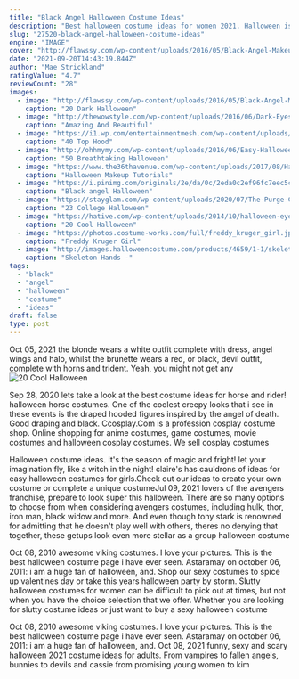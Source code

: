 ```yaml
---
title: "Black Angel Halloween Costume Ideas"
description: "Best halloween costume ideas for women 2021. Halloween is just around the corner, and that means its time to show our love for dressing up scary yet fun halloween costumes once again. Looking for the perfect costume"
slug: "27520-black-angel-halloween-costume-ideas"
engine: "IMAGE"
cover: "http://flawssy.com/wp-content/uploads/2016/05/Black-Angel-Makeup-Halloween-Costume.jpg"
date: "2021-09-20T14:43:19.844Z"
author: "Mae Strickland"
ratingValue: "4.7"
reviewCount: "28"
images:
  - image: "http://flawssy.com/wp-content/uploads/2016/05/Black-Angel-Makeup-Halloween-Costume.jpg"
    caption: "20 Dark Halloween"
  - image: "http://thewowstyle.com/wp-content/uploads/2016/06/Dark-Eyes-Angel-Halloween-Makeup.jpg"
    caption: "Amazing And Beautiful"
  - image: "https://i1.wp.com/entertainmentmesh.com/wp-content/uploads/2016/10/Hooded-Cardigan.jpg"
    caption: "40 Top Hood"
  - image: "http://ohhmymy.com/wp-content/uploads/2016/06/Easy-Halloween-Makeup.jpg"
    caption: "50 Breathtaking Halloween"
  - image: "https://www.the36thavenue.com/wp-content/uploads/2017/08/Halloween-Makeup-3.jpg"
    caption: "Halloween Makeup Tutorials"
  - image: "https://i.pinimg.com/originals/2e/da/0c/2eda0c2ef96fc7eec5c7a76fca8dd9ab.jpg"
    caption: "Black angel Halloween"
  - image: "https://stayglam.com/wp-content/uploads/2020/07/The-Purge-Costumes.jpg"
    caption: "23 College Halloween"
  - image: "https://hative.com/wp-content/uploads/2014/10/halloween-eye-makeup/11-halloween-eye-makeup-ideas.jpg"
    caption: "20 Cool Halloween"
  - image: "https://photos.costume-works.com/full/freddy_kruger_girl.jpg"
    caption: "Freddy Kruger Girl"
  - image: "http://images.halloweencostume.com/products/4659/1-1/skeleton-hands.jpg"
    caption: "Skeleton Hands -"
tags:
  - "black"
  - "angel"
  - "halloween"
  - "costume"
  - "ideas"
draft: false
type: post
---
```


Oct 05, 2021 the blonde wears a white outfit complete with dress, angel wings and halo, whilst the brunette wears a red, or black, devil outfit, complete with horns and trident. Yeah, you might not get any
![20 Cool Halloween](https://hative.com/wp-content/uploads/2014/10/halloween-eye-makeup/11-halloween-eye-makeup-ideas.jpg "20 Cool Halloween")

Sep 28, 2020 lets take a look at the best costume ideas for horse and rider! halloween horse costumes.  One of the coolest creepy looks that i see in these events is the draped hooded figures inspired by the angel of death. Good draping and black. Ccosplay.Com is a profession cosplay costume shop. Online shopping for anime costumes, game costumes, movie costumes and halloween cosplay costumes. We sell cosplay costumes
<!--inArticleAds-->

<!--galleryOne-->

Halloween costume ideas. It's the season of magic and fright! let your imagination fly, like a witch in the night! claire's has cauldrons of ideas for easy halloween costumes for girls.Check out our ideas to create your own costume or complete a unique costumeJul 09, 2021 lovers of the avengers franchise, prepare to look super this halloween. There are so many options to choose from when considering avengers costumes, including hulk, thor, iron man, black widow and more. And even though tony stark is renowned for admitting that he doesn't play well with others, theres no denying that together, these getups look even more stellar as a group halloween costume
<!--inArticleAds-->

<!--galleryTwo-->

Oct 08, 2010 awesome viking costumes. I love your pictures. This is the best halloween costume page i have ever seen. Astaramay on october 06, 2011: i am a huge fan of halloween, and. Shop our sexy costumes to spice up valentines day or take this years halloween party by storm. Slutty halloween costumes for women can be difficult to pick out at times, but not when you have the choice selection that we offer. Whether you are looking for slutty costume ideas or just want to buy a sexy halloween costume
<!--galleryThree-->

Oct 08, 2010 awesome viking costumes. I love your pictures. This is the best halloween costume page i have ever seen. Astaramay on october 06, 2011: i am a huge fan of halloween, and. Oct 08, 2021 funny, sexy and scary halloween 2021 costume ideas for adults. From vampires to fallen angels, bunnies to devils and cassie from promising young women to kim